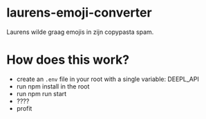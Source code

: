 # laurens-emoji-converter
Laurens wilde graag emojis in zijn copypasta spam.

# How does this work?

- create an `.env` file in your root with a single variable: DEEPL_API
- run npm install in the root
- run npm run start
- ????
- profit